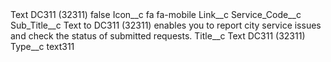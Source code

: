 <?xml version="1.0" encoding="UTF-8"?>
<CustomMetadata xmlns="http://soap.sforce.com/2006/04/metadata" xmlns:xsi="http://www.w3.org/2001/XMLSchema-instance" xmlns:xsd="http://www.w3.org/2001/XMLSchema">
    <label>Text DC311 (32311)</label>
    <protected>false</protected>
    <values>
        <field>Icon__c</field>
        <value xsi:type="xsd:string">fa fa-mobile</value>
    </values>
    <values>
        <field>Link__c</field>
        <value xsi:nil="true"/>
    </values>
    <values>
        <field>Service_Code__c</field>
        <value xsi:nil="true"/>
    </values>
    <values>
        <field>Sub_Title__c</field>
        <value xsi:type="xsd:string">Text to DC311 (32311) enables you to report city service issues and check the status of submitted requests.</value>
    </values>
    <values>
        <field>Title__c</field>
        <value xsi:type="xsd:string">Text DC311 (32311)</value>
    </values>
    <values>
        <field>Type__c</field>
        <value xsi:type="xsd:string">text311</value>
    </values>
</CustomMetadata>
